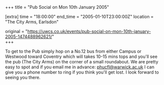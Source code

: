 +++
title = "Pub Social on Mon 10th January 2005"

[extra]
time = "18:00:00"
end_time = "2005-01-10T23:00:00Z"
location = "The City Arms, Earlsdon"

original = "https://uwcs.co.uk/events/pub-social-on-mon-10th-january-2005-1474488962621/"    
+++

To get to the Pub simply hop on a No.12 bus from either Campus or Westwood toward Coventry which will takes 10-15 mins tops and you'll see the pub (The City Arms) on the corner of a small roundabout. We are pretty easy to spot and if you email me in advance: phucfl@warwick.ac.uk I can give you a phone number to ring if you think you'll get lost. I look forward to seeing you there.

